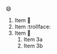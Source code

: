 :smile: 

1. Item :muscle:
1. Item :trollface:
1. Item :articulated_lorry:
   1. Item 3a
   1. Item 3b
